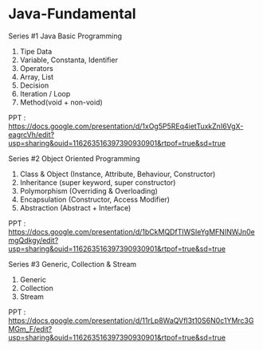 # Java-Fundamental

Series #1 Java Basic Programming
1. Tipe Data
2. Variable, Constanta, Identifier
3. Operators
4. Array, List
5. Decision
6. Iteration / Loop
7. Method(void + non-void)

PPT : https://docs.google.com/presentation/d/1xOg5P5REq4ietTuxkZnI6VgX-eagrcVh/edit?usp=sharing&ouid=116263516397390930901&rtpof=true&sd=true


Series #2 Object Oriented Programming
1. Class & Object (Instance, Attribute, Behaviour, Constructor)
2. Inheritance (super keyword, super constructor)
3. Polymorphism (Overriding & Overloading)
4. Encapsulation (Constructor, Access Modifier)
5. Abstraction (Abstract + Interface)

PPT : https://docs.google.com/presentation/d/1bCkMQDfTIWSIeYgMFNINWJn0emgQdkgy/edit?usp=sharing&ouid=116263516397390930901&rtpof=true&sd=true

Series #3 Generic, Collection & Stream
1. Generic
2. Collection
3. Stream

PPT : https://docs.google.com/presentation/d/11rLp8WaQVfI3t10S6N0c1YMrc3GMGm_F/edit?usp=sharing&ouid=116263516397390930901&rtpof=true&sd=true
